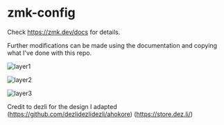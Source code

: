 # zmk-config
Check https://zmk.dev/docs for details.

Further modifications can be made using the documentation and copying what I've done with this repo.

![layer1](https://github.com/zweidner/zmk-config/assets/413795/979a3a11-6d96-498c-b6c1-589968661b87)

![layer2](https://github.com/zweidner/zmk-config/assets/413795/9a0c04e1-7299-4b2f-8745-6d3ccdae5693)

![layer3](https://github.com/zweidner/zmk-config/assets/413795/2fd42a39-b5d0-4204-9ab6-099859c4e6e9)

Credit to dezli for the design I adapted (https://github.com/dezlidezlidezli/ahokore) (https://store.dez.li/)
